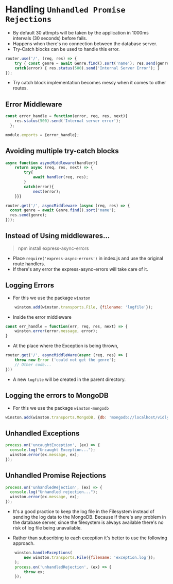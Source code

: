 # Handling `Unhandled Promise Rejections`

- By default 30 attmpts will be taken by the application in 1000ms intervals (30 seconds) before fails.
- Happens when there's no connection between the database server.
- Try-Catch blocks can be used to handle this error.
```javascript
router.use('/', (req, res) => {
    try { const genre = await Genre.find().sort('name'); res.send(genre); }
    catch(error) { res.status(500).send('Internal Server Error'); }
});
```
- Try catch block implementation becomes messy when it comes to other routes.

## Error Middleware

```javascript
const error_handle = function(error, req, res, next){
    res.status(500).send('Internal server error');
  };

module.exports = {error_handle};
```

## Avoiding multiple try-catch blocks

```javascript
async function asyncMiddleware(handler){
    return async (req, res, next) => {
        try{
            await handler(req, res);
        }
        catch(error){
            next(error);
    }}} 

router.get('/', asyncMiddleware (async (req, res) => {
  const genre = await Genre.find().sort('name');
  res.send(genre);
}));
```

## Instead of Using middlewares...

> npm install express-async-errors  
- Place `require('express-async-errors')` in index.js and use the original route handlers.
- If there's any error the express-async-errors will take care of it.

## Logging Errors

- For this we use the package `winston`

```javascript
    winstom.add(winston.transports.File, {filename: 'logfile'});
```
- Inside the error middleware

```javascript
const err_handle = function(err, req, res, next) => {
    winston.error(error.message, error);
}
```

- At the place where the Exception is being thrown, 

```javascript
router.get('/', asyncMiddleWare(async (req, res) => {
    throw new Error ('could not get the genre');
    // Other code...
}))
```

- A new `logfile` will be created in the parent directory.

## Logging the errors to MongoDB

- For this we use the package `winston-mongodb`

```javascript
winston.add(winston.transports.MongoDB, {db: 'mongodb://localhost/vidly-database'});
```

## Unhandled Exceptions

```javascript
process.on('uncaughtException', (ex) => {
  console.log("Uncaught Exception...");
  winston.error(ex.message, ex);
});
```

## Unhandled Promise Rejections

```javascript
process.on('unhandledRejection', (ex) => {
  console.log("Unhandled rejection...");
  winston.error(ex.message, ex);
});
```

- It's a good practice to keep the log file in the Filesystem instead of sending the log data to the MongoDB. Because if there's any problem in the database server, since the filesystem is always available there's no risk of log file being unavailable.

- Rather than subscribing to each exception it's better to use the following approach.

```javascript
    winston.handleExceptions(
        new winston.transports.File({filename: 'exception.log'});
    );
    process.on('unhandledRejection', (ex) => {
        throw ex;
    });
```

